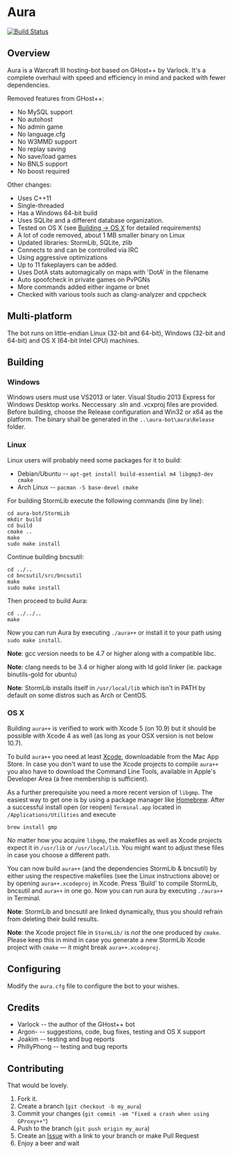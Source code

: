 ﻿Aura
====
[![Build Status](https://secure.travis-ci.org/Josko/aura-bot.png?branch=master)](http://travis-ci.org/Josko/aura-bot)

Overview
--------

Aura is a Warcraft III hosting-bot based on GHost++ by Varlock. It's a complete
overhaul with speed and efficiency in mind and packed with fewer dependencies.

Removed features from GHost++:
* No MySQL support
* No autohost
* No admin game
* No language.cfg
* No W3MMD support
* No replay saving
* No save/load games
* No BNLS support
* No boost required

Other changes:
* Uses C++11
* Single-threaded
* Has a Windows 64-bit build
* Uses SQLite and a different database organization.
* Tested on OS X (see [Building -> OS X](#os-x) for detailed requirements)
* A lot of code removed, about 1 MB smaller binary on Linux
* Updated libraries: StormLib, SQLite, zlib
* Connects to and can be controlled via IRC
* Using aggressive optimizations
* Up to 11 fakeplayers can be added.
* Uses DotA stats automagically on maps with 'DotA' in the filename
* Auto spoofcheck in private games on PvPGNs
* More commands added either ingame or bnet
* Checked with various tools such as clang-analyzer and cppcheck

Multi-platform
--------------

The bot runs on little-endian Linux (32-bit and 64-bit), Windows (32-bit and 64-bit) and OS X (64-bit Intel CPU) machines.

Building
--------

### Windows

Windows users must use VS2013 or later. Visual Studio 2013 Express for Windows Desktop works.
Neccessary .sln and .vcxproj files are provided. Before building, choose the Release configuration and Win32 or x64 as the platform.
The binary shall be generated in the `..\aura-bot\aura\Release` folder.

### Linux

Linux users will probably need some packages for it to build:

* Debian/Ubuntu -- `apt-get install build-essential m4 libgmp3-dev cmake`
* Arch Linux -- `pacman -S base-devel cmake`

For building StormLib execute the following commands (line by line):	
	
	cd aura-bot/StormLib
	mkdir build
	cd build
	cmake ..
	make
	sudo make install

Continue building bncsutil:

	cd ../..
	cd bncsutil/src/bncsutil
	make
	sudo make install	
	
Then proceed to build Aura:

	cd ../../..
	make

Now you can run Aura by executing `./aura++` or install it to your path using `sudo make install`.

**Note**: gcc version needs to be 4.7 or higher along with a compatible libc.

**Note**: clang needs to be 3.4 or higher along with ld gold linker (ie. package binutils-gold for ubuntu)

**Note**: StormLib installs itself in `/usr/local/lib` which isn't in PATH by default
on some distros such as Arch or CentOS.

### OS X

Building `aura++` is verified to work with Xcode 5 (on 10.9) but it should
be possible with Xcode 4 as well 
(as long as your OSX version is not below 10.7). 

To build `aura++` you need at least 
[Xcode](https://developer.apple.com/xcode/), downloadable from the Mac App 
Store. In case you don't want to use the Xcode projects to compile `aura++` you 
also have to download the Command Line Tools, available in Apple's Developer 
Area (a free membership is sufficient). 

As a further prerequisite you need a more recent version of `libgmp`.
The easiest way to get one is by using a package manager like 
[Homebrew](http://brew.sh/).
After a successful install open (or reopen) `Terminal.app` located in 
`/Applications/Utilities` and execute 


	brew install gmp
   
No matter how you acquire `libgmp`, the makefiles as well as
Xcode projects expect it in `/usr/lib` or `/usr/local/lib`.
You might want to adjust these files in case you choose a different path.

You can now build `aura++` (and the dependencies StormLib & bncsutil)
by either using the respective makefiles (see the Linux instructions above) or
by opening `aura++.xcodeproj` in Xcode. Press 'Build' to compile StormLib, 
bncsutil and `aura++` in one go. 
Now you can run aura by executing `./aura++` in Terminal.

**Note**: StormLib and bncsutil are linked dynamically, thus you should
refrain from deleting their build results.

**Note**: the Xcode project file in `StormLib/` is *not* the one produced by
`cmake`. 
Please keep this in mind in case you generate a new StormLib Xcode project with 
`cmake` — it might break `aura++.xcodeproj`.

Configuring
-----------

Modify the `aura.cfg` file to configure the bot to your wishes.

Credits
-------

* Varlock -- the author of the GHost++ bot
* Argon- -- suggestions, code, bug fixes, testing and OS X support
* Joakim -- testing and bug reports
* PhillyPhong -- testing and bug reports

Contributing
------------

That would be lovely.

1. Fork it.
2. Create a branch (`git checkout -b my_aura`)
3. Commit your changes (`git commit -am "Fixed a crash when using GProxy++"`)
4. Push to the branch (`git push origin my_aura`)
5. Create an [Issue][1] with a link to your branch or make Pull Request
6. Enjoy a beer and wait

[1]: https://github.com/Josko/aura-bot/issues

